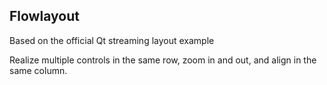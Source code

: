 ## Flowlayout

Based on the official Qt streaming layout example

Realize multiple controls in the same row, zoom in and out, and align in the same column.
